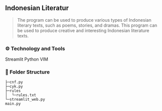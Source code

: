## Indonesian Literatur

> The program can be used to produce various types of Indonesian literary texts, such as poems, stories, and dramas. This program can be used to produce creative and interesting Indonesian literature texts.

### ⚙️ Technology and Tools
Streamlit
Python
VIM

### 🌲 Folder Structure
```
├─cnf.py
├─cyk.py
├─rules
│  └─rules.txt
└─streamlit_web.py
main.py
```
